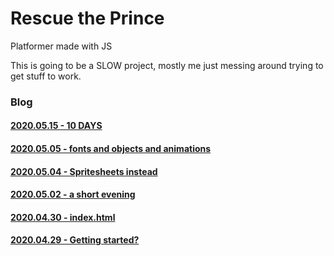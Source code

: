 # Rescue the Prince
Platformer made with JS

This is going to be a SLOW project, mostly me just messing around trying to get stuff to work.

### Blog
#### [2020.05.15 - 10 DAYS](/_posts/2020.05.15/)
#### [2020.05.05 - fonts and objects and animations](/_posts/2020.05.05/)
#### [2020.05.04 - Spritesheets instead](/_posts/2020.05.04/)
#### [2020.05.02 - a short evening](/_posts/2020.05.02/)
#### [2020.04.30 - index.html](/_posts/2020.04.30/)
#### [2020.04.29 - Getting started?](/_posts/2020.04.29/)
